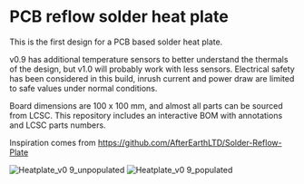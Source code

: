# PCB reflow solder heat plate
This is the first design for a PCB based solder heat plate.

v0.9 has additional temperature sensors to better understand the thermals of the design, but v1.0 will probably work with less sensors.
Electrical safety has been considered in this build, inrush current and power draw are limited to safe values under normal conditions.

Board dimensions are 100 x 100 mm, and almost all parts can be sourced from LCSC.
This repository includes an interactive BOM with annotations and LCSC parts numbers.

Inspiration comes from https://github.com/AfterEarthLTD/Solder-Reflow-Plate

![Heatplate_v0 9_unpopulated](https://user-images.githubusercontent.com/17069577/159038090-795d03aa-8222-4ece-8769-15c0a1b0da4e.png)
![Heatplate_v0 9_populated](https://user-images.githubusercontent.com/17069577/159038116-845a95e9-0d5b-4417-a2c8-61d0432ac92b.png)

